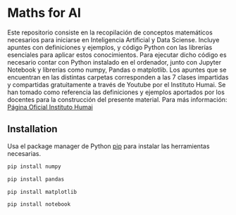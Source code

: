 # Maths for AI

Este repositorio consiste en la recopilación de conceptos matemáticos necesarios para iniciarse en Inteligencia Artificial y Data Sciense. Incluye apuntes con definiciones y ejemplos, y código Python con las librerías esenciales para aplicar estos conocimientos. Para ejecutar dicho código es necesario contar con Python instalado en el ordenador, junto con Jupyter Notebook y librerías como numpy, Pandas o matplotlib.
Los apuntes que se encuentran en las distintas carpetas corresponden a las 7 clases impartidas y compartidas gratuitamente a través de Youtube por el Instituto Humai. Se han tomado como referencia las definiciones y ejemplos aportados por los docentes para la construcción del presente material.
Para más información: [Página Oficial Instituto Humai](https://humai.com.ar/)

## Installation

Usa el package manager de Python [pip](https://pypi.org/project/pip/) para instalar las herramientas necesarias.

```bash
pip install numpy

pip install pandas

pip install matplotlib

pip install notebook
```
